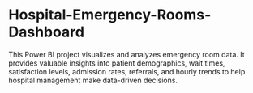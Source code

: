 # Hospital-Emergency-Rooms-Dashboard
This Power BI project visualizes and analyzes emergency room data. It provides valuable insights into patient demographics, wait times, satisfaction levels, admission rates, referrals, and hourly trends to help hospital management make data-driven decisions.

